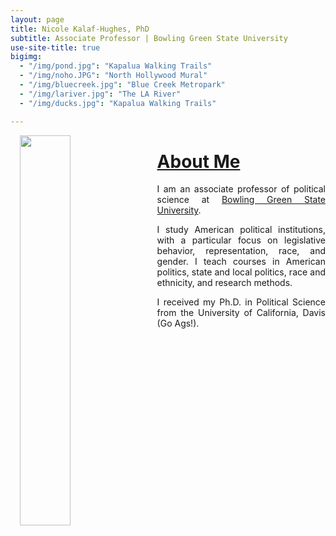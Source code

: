 ```yaml
---
layout: page
title: Nicole Kalaf-Hughes, PhD
subtitle: Associate Professor | Bowling Green State University 
use-site-title: true
bigimg:
  - "/img/pond.jpg": "Kapalua Walking Trails"
  - "/img/noho.JPG": "North Hollywood Mural"
  - "/img/bluecreek.jpg": "Blue Creek Metropark"
  - "/img/lariver.jpg": "The LA River"
  - "/img/ducks.jpg": "Kapalua Walking Trails"

---
```



 <p><img align="left" style="padding: 0 15px; width: 40%; height: 40%" src="img/robots.jpg"></p>
<p style="margin-top: 20px;"> </p> 

# [About Me](https://ngkalaf.github.io/cv/)

<p align="justify">I am an associate professor of political science at <a href="https://www.bgsu.edu/arts-and-sciences/political-science.html" target="_blank">Bowling Green State University</a>. </p>
  
  <p align="justify">I study American political institutions, with a particular focus on legislative behavior, representation, race, and gender. I teach courses in American politics, state and local politics, race and ethnicity, and research methods. </p>
  
  <p align="justify">I received my Ph.D. in Political Science from the University of California, Davis (Go Ags!).</p>



